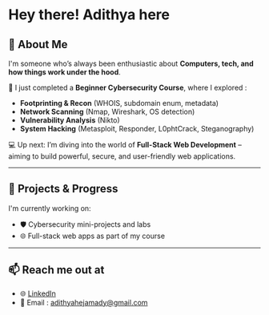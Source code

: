 # Hey there! Adithya here

## 🚀 About Me

I'm someone who’s always been enthusiastic about **Computers, tech, and how things work under the hood**.

🔐 I just completed a **Beginner Cybersecurity Course**, where I explored :
- **Footprinting & Recon** (WHOIS, subdomain enum, metadata)
- **Network Scanning** (Nmap, Wireshark, OS detection)
- **Vulnerability Analysis** (Nikto)
- **System Hacking** (Metasploit, Responder, L0phtCrack, Steganography)

💻 Up next: I’m diving into the world of **Full-Stack Web Development** – aiming to build powerful, secure, and user-friendly web applications.

---

## 🚀 Projects & Progress

I'm currently working on:
- 🛡️ Cybersecurity mini-projects and labs
- 🌐 Full-stack web apps as part of my course

---

## 📫 Reach me out at 

- 🌐 [LinkedIn](http://linkedin.com/in/adithyahejamady)
- 💬 Email : adithyahejamady@gmail.com 

